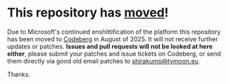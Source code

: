 # This repository has [moved](https://shinmera.com/projects/cl-steamworks)!
Due to Microsoft's continued enshittification of the platform this repository has been moved to [Codeberg](https://shinmera.com/projects/cl-steamworks) in August of 2025. It will not receive further updates or patches. **Issues and pull requests will not be looked at here either**, please submit your patches and issue tickets on Codeberg, or send them directly via good old email patches to [shirakumo@tymoon.eu](mailto:shirakumo@tymoon.eu).

Thanks.